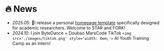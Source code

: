 # 🔥 News

- *2025.05*: 🎉I release a personal [homepage template](https://github.com/yuchaozhi/yuchaozhi.github.io) specifically designed for academic researchers. Welcome to STAR and FORK!
- *2024.10*: I join ByteDance × Doubao MarsCode TikTok `<img src='./images/tiktok.png' style='width: 6em;'>` AI Youth Training Camp as an intern!

